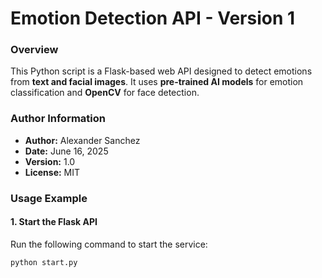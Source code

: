 # Emotion Detection API - Version 1

### Overview
This Python script is a Flask-based web API designed to detect emotions from **text and facial images**. 
It uses **pre-trained AI models** for emotion classification and **OpenCV** for face detection.

### Author Information
- **Author:** Alexander Sanchez  
- **Date:** June 16, 2025  
- **Version:** 1.0  
- **License:** MIT  

### Usage Example
#### 1. Start the Flask API  
Run the following command to start the service:  
```bash
python start.py
